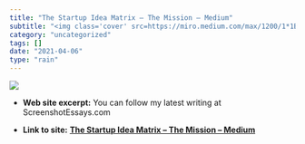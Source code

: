```yaml
---
title: "The Startup Idea Matrix – The Mission – Medium"
subtitle: "<img class='cover' src=https://miro.medium.com/max/1200/1*1Bo_yGSLXbylNKFn4u1JJg.png>"
category: "uncategorized"
tags: []
date: "2021-04-06"
type: "rain"
---
```

<img class="cover" src=https://miro.medium.com/max/1200/1*1Bo_yGSLXbylNKFn4u1JJg.png>



* **Web site excerpt:** You can follow my latest writing at ScreenshotEssays.com

* **Link to site:** **[The Startup Idea Matrix – The Mission – Medium](https://medium.com/the-mission/the-startup-idea-matrix-182bf2e6a53a#.iysajmbqe)**